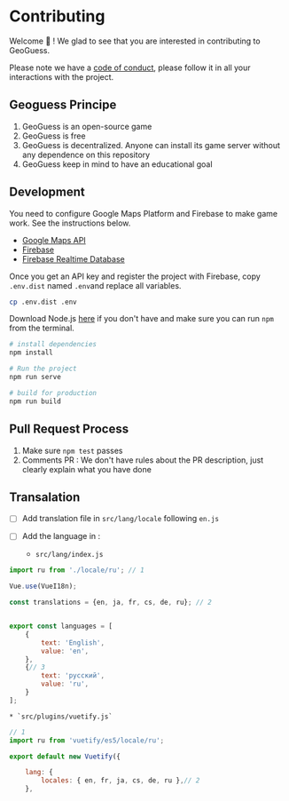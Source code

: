 Contributing
=====

Welcome 👋 !
We glad to see that you are interested in contributing to GeoGuess.

Please note we have a [code of conduct](https://github.com/GeoGuess/Geoguess/blob/master/CODE_OF_CONDUCT.md), please follow it in all your interactions with the project.

## Geoguess Principe
1. GeoGuess is an open-source game
2. GeoGuess is free
3. GeoGuess is decentralized. Anyone can install its game server without any dependence on this repository
4. GeoGuess keep in mind to have an educational goal

## Development

You need to configure Google Maps Platform and Firebase to make game work.
See the instructions below.

-   [Google Maps API](https://developers.google.com/maps/documentation/javascript/get-api-key#get-the-api-key)
-   [Firebase](https://firebase.google.com/docs/database/web/start)
-   [Firebase Realtime Database](https://firebase.google.com/docs/database/web/start)

Once you get an API key and register the project with Firebase, copy `.env.dist` named `.env`and replace all variables.

```bash
cp .env.dist .env
```

Download Node.js [here](https://nodejs.org/en/download/) if you don't have and make sure you can run `npm` from the terminal.

```bash
# install dependencies
npm install

# Run the project
npm run serve

# build for production
npm run build
```


## Pull Request Process

1. Make sure `npm test` passes
2. Comments PR : We don't have rules about the PR description, just clearly explain what you have done

## Transalation


- [ ] Add translation file in `src/lang/locale` following `en.js`

- [ ] Add the language in :
    * `src/lang/index.js` 
```js
import ru from './locale/ru'; // 1

Vue.use(VueI18n);

const translations = {en, ja, fr, cs, de, ru}; // 2


export const languages = [
    {
        text: 'English',
        value: 'en',
    },
    {// 3
        text: 'русский',
        value: 'ru',
    }
];
```
    * `src/plugins/vuetify.js`
```js
// 1 
import ru from 'vuetify/es5/locale/ru';

export default new Vuetify({

    lang: {
        locales: { en, fr, ja, cs, de, ru },// 2
    },

```


